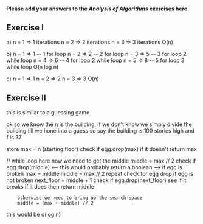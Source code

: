 #### Please add your answers to the **_Analysis of Algorithms_** exercises here.

## Exercise I

a)
n = 1 => 1 iterations
n = 2 => 2 iterations
n = 3 => 3 iterations
O(n)

b)
n = 1 => 1 -- 1 for loop
n = 2 => 2 -- 2 for loop
n = 3 => 5 -- 3 for loop 2 while loop
n = 4 => 6 -- 4 for loop 2 while loop
n = 5 => 8 -- 5 for loop 3 while loop
O(n log n)

c)
n = 1 => 1
n = 2 => 2
n = 3 => 3
O(n)

## Exercise II

this is similar to a guessing game

ok so we know the n is the building, if we don't know
we simply divide the building till we hone into a guess
so say the building is 100 stories high and f is 37

store max = n (starting floor)
check if egg.drop(max)
    if it doesn't
    return max

// while loop here
now we need to get the middle
middle = max // 2
check if egg.drop(middle) <-- this would probably return a boolean -->
    if egg is broken
        max = middle
        middle = max // 2
        repeat check for egg drop
    if egg is not broken
        next_floor = middle + 1
        check if egg.drop(next_floor)
            see if it breaks
            if it does then return middle
        
        otherwise we need to bring up the search space
        middle = (max + middle) // 2

this would be o(log n)